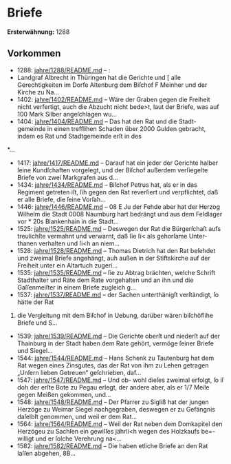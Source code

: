 # Briefe

**Ersterwähnung:** 1288

## Vorkommen
- 1288: [jahre/1288/README.md](../jahre/1288/README.md) – :
- Landgraf Albrecht in Thüringen hat die Gerichte und
[ alle Gerechtigkeiten im Dorfe Altenburg dem Biſchof
F Meinher und der Kirche zu Na...
- 1402: [jahre/1402/README.md](../jahre/1402/README.md) – Wäre der Graben gegen die Freiheit nicht verfertigt,
auch die Abzucht nicht bede>t, laut der Briefe, was auf
100 Mark Silber angeſchlagen wu...
- 1404: [jahre/1404/README.md](../jahre/1404/README.md) – Das hat den Rat und die Stadt-
gemeinde in einen trefflihen Schaden über 2000 Gulden
gebracht, indem es Rat und Stadtgemeinde erſt in des

*...
- 1417: [jahre/1417/README.md](../jahre/1417/README.md) – Darauf hat ein jeder der Gerichte halber ſeine Kundſchaften
vorgelegt, und der Biſchof außerdem verſiegelte Briefe von
zwei Markgrafen aus d...
- 1434: [jahre/1434/README.md](../jahre/1434/README.md) – Biſchof Petrus hat, als er in das Regiment getreten
iſt, ſih gegen den Rat reverſiert und verpflichtet, daß er
alle Briefe, die ſeine Vorſah...
- 1446: [jahre/1446/README.md](../jahre/1446/README.md) – 08
E Ju der Fehde aber hat der Herzog Wilhelm die Stadt
0008 Naumburg hart bedrängt und aus dem Feldlager vor *
20s Blankenhain in die Stadt...
- 1525: [jahre/1525/README.md](../jahre/1525/README.md) – Deswegen der Rat die Bürgerſchaſt aufs treulichſte
vermahnt und verwarnt, daß ſie ſi< als gehorſame Unter-
thanen verhalten und ſi<h an niem...
- 1528: [jahre/1528/README.md](../jahre/1528/README.md) – Thomas Dietrich hat den Rat beſehdet und zweimal
Briefe angehängt, auh außen in der Stiftskirche auf der
Freiheit unter ein Altartuch zugeri...
- 1535: [jahre/1535/README.md](../jahre/1535/README.md) – ſie zu Abtrag brächten,
welche Schrift Stadthalter und Räte dem Rate vorgehalten
und an ihn und die Gaſſenmeiſter in einem Briefe zugleich
g...
- 1537: [jahre/1537/README.md](../jahre/1537/README.md) – der Sachen
unterthänigſt verſtändigt, ſo hätte der Rat

1) die Vergleitung mit dem Biſchof in Uebung, darüber
wären biſchöflihe Briefe und S...
- 1539: [jahre/1539/README.md](../jahre/1539/README.md) – Die Gerichte oberſt und niederſt auf der Thainburg
in der Stadt haben dem Rate gehört, vermöge ſeiner
Briefe und Siegel...
- 1544: [jahre/1544/README.md](../jahre/1544/README.md) – Hans Schenk zu Tautenburg hat dem Rat wegen eines
Zinsgutes, das der Rat von ihm zu Lehen getragen
„Unſern lieben Getreuen“ geſchrieben, daf...
- 1547: [jahre/1547/README.md](../jahre/1547/README.md) – Und ob-
wohl dieſes zweimal erfolgt, ſo iſ doh der erſte Bote
zu Pegau erlegt, der andere aber, als er 1/7 Meile gegen
Meißen gekommen, und...
- 1548: [jahre/1548/README.md](../jahre/1548/README.md) – Der Pfarrer zu Sigliß hat der jungen Herzöge zu
Weimar Siegel nachgegraben, deswegen er zu Gefängnis
daſelbſt genommen, und weil er dem Rat...
- 1564: [jahre/1564/README.md](../jahre/1564/README.md) – Weil der Rat neben dem Domkapitel den Herzögeu
zu Sachſen ein gewiſſes jährli<h wegen des Holzkaufs be=-
willigt und er ſolche Verehrung na<...
- 1582: [jahre/1582/README.md](../jahre/1582/README.md) – Die haben etliche
Briefe an den Rat laſſen abgehen, 8B...
